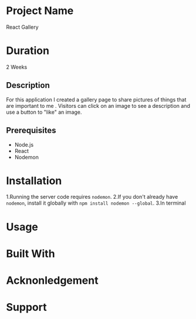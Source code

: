 # Project Name

React Gallery
# Duration 
2 Weeks
## Description

For this application I created a gallery page to share pictures of things that are important to me . Visitors can click on an image to see a description and use a button to "like" an image. 

## Prerequisites
- Node.js
- React
- Nodemon

# Installation
1.Running the server code requires `nodemon`. 
2.If you don't already have `nodemon`, install it globally with `npm install nodemon --global`.
3.In terminal 

# Usage
# Built With
# Acknonledgement
# Support